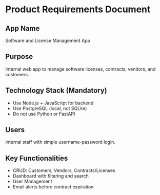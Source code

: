 # Product Requirements Document

## App Name
Software and License Management App

## Purpose
Internal web app to manage software licenses, contracts, vendors, and customers.

## Technology Stack (Mandatory)
- Use Node.js + JavaScript for backend
- Use PostgreSQL (local, not SQLite)
- Do not use Python or FastAPI

## Users
Internal staff with simple username-password login.

## Key Functionalities
- CRUD: Customers, Vendors, Contracts/Licenses
- Dashboard with filtering and search
- User Management
- Email alerts before contract expiration
